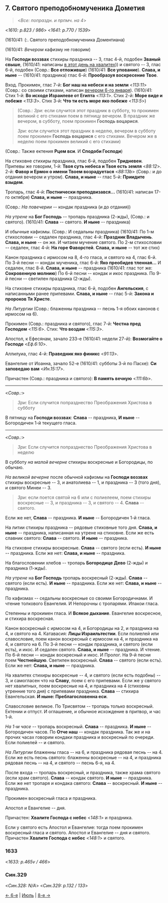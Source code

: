 ## 7. Святого преподобномученика Дометия

> <*Все: попраздн. и прпмч. на 4*>

<*1610: p.823 / 986*>
<*1641: p.770 / 1539*>

(1610/41: (:. Святого преподобномученика Доментиана)

(1610/41: *Вечером* кафизму не говорим)

На **Господи воззвах** стихиры праздника -- 3, глас 4-й, подобен **Званый свыше**,
(1610/41: написаны [в этот день на хвалитех](08_06_SAB.ru.md)))
и святого -- 3, глас 6-й, подобен (Совр.: **Все отложивше**) (1610/41: **Все упование**).
**Слава, и ныне** -- (1610/41: праздника) глас 6-й: **Прообразуя воскресение Твое**.

Вход. Прокимен, глас 7-й: **Бог наш на небеси и на земли** <*113:11*>
(Совр.: со своими стихами, написан [вечером 6-го января](../01_january/01_07_SAB.ru.md)).
(1610/41: Стих 1-й: **Во исходе Израилеве от Египта** <*113:1*>.
Стих 2-й: **Море виде и побеже** <*113:3*>.
Стих 3-й: **Что ти есть море яко побеже** <*113:5*>)

> (Совр.: *Зри:* если случится этот праздник в субботу, то прокимен великий с его стихами 
> поем в пятницу вечером. В праздник же вечером, в субботу, 
> поем прокимен **Господь воцарися**. 
>  
> *Зри:* если случится этот праздник в неделю, вечером в субботу поем прокимен 
> **Господь воцарися** с его стихами. Вечером же в неделю поем прокимен великий 
> с его стихами)

(Совр.: Также ектения **Рцем вси**. И **Сподоби Господи**) 

На стиховне стихиры праздника, глас 6-й, подобен **Тридневен**.
Припевы же говорим, 1-й: **Твоя суть небеса и Твоя есть земля** <*88:12*>.
2-й: **Фавор и Ермон о имени Твоем возрадуетася** <*88:13b*> (Совр.: и до отдания вечером и утром).
**Слава, и ныне** -- глас 5-й: **Приидите взыдем**.

Тропарь, глас 4-й: **Постнически преподвизався...** (1610/41: написан 17-го октября)
**Слава, и ныне** -- праздника.

(Совр.: *На повечерии* -- кондак праздника (и до отдания))

*На утрене* на **Бог Господь** -- тропарь праздника (2-жды), (Совр.: и святого).
(1610/41: **Слава** -- святого. **И ныне** -- праздника)

И обычные кафизмы.
(Совр.: И седальны праздника)
(1610/41: По 1-м стихословии -- седален праздника, глас 4-й: **Праздник Владычень**.
**Слава, и ныне** -- он же. И читаем мучение святого. 
По 2-м стихословии -- седален, глас 4-й: **На горе Фаворстей**. 
**Слава, и ныне** -- тот же стих)

Канон праздника с ирмосом на 8, 4-го гласа, и святого на 4, глас 6-й. 
По 3-й песни -- кондак мученика, глас 6-й: **Яко преобидев тленная...** 
И седален, глас 8-й. **Слава, и ныне** -- праздника (1610/41: глас тот же: **Сокровенную молнию**) 
По 6-й песни -- кондак и икос праздника. 
По 9-й песни -- светилен праздника (2-жды). 

На стиховне стихиры праздника, глас 6-й, подобен **Ангельския**, с написанными ранее припевами.
**Слава, и ныне** -- глас 5-й: **Закона и пророков Тя Христе**.

*На Литургии* (Совр.: блаженны праздника -- песнь 1-я обоих канонов с ирмосом на 6).

Прокимен (Совр.: праздника и святого), глас 7-й: **Честна пред Господем** <*115:6*>. 
Стих: **Что воздам** <*115:3*>.  

Апостол, к Ефесянам, зачало 233-е (1610/41: недели 27-й): 
**Возмогайте о Господе** <*Еф.6:10*>. 

Аллилуиа, глас 4-й: **Праведник яко финикс** <*91:13*>.

Евангелие от Иоанна, зачало 52-е (1610/41: субботы 3-й по Пасхе): 
**Си заповедаю вам** <*Ин.15:17*>.

Причастен (Совр.: праздника и святого): **В память вечную** <*111:6b*>.

---

<*Совр.:*>

> *Зри:* Если случится попразднество Преображения Христова в субботу

В пятницу на **Господи воззвах**: **Слава** -- праздника, 
**И ныне** -- Богородичен 1-й текущего гласа.

---

<*Совр.:*>

> *Зри:* Если случится попразднество Преображения Христова в неделю

В субботу *на малой вечерне* стихиры воскресные и Богородицы, по обычаю. 

*На великой вечерне* после обычной кафизмы на **Господи воззвах** стихиры 
воскресные -- 3, и анатолиева -- 1, и праздника -- 3 (того дня), и святого Минеи -- 3. 

> *Зри:* если поется святой на 6 или с полиелеем, поем стихиры воскресные -- 3, 
> и праздника -- 3, и святого -- 4. **Слава** -- святого.

Если же нет, **Слава** -- праздника. **И ныне** -- Богородичен 1-й гласа.

На литии стихиры праздника -- рядовые стиховные того дня. 
**Слава, и ныне** -- праздника, написанная на утрене на стиховне.
Если же есть славник святого: **Слава** -- святого. **И ныне** -- праздника.

На стиховне стихиры воскресные. **Слава** -- святого (если есть). **И ныне** -- праздника.
Если же нет: **Слава, и ныне** -- праздника.

На благословении хлебов -- тропарь **Богородице Дево** (2-жды) и праздника (1-жды). 

*На утрене* на **Бог Господь** тропарь воскресный (2-жды). **Слава** -- святого (если есть). 
**И ныне** -- праздника. Если же нет: **Слава, и ныне** -- праздника. 

По кафизмах -- седальны воскресные со своими Богородичнами. И чтение толкового Евангелия. 
И Непорочны с тропарями. Ипакои гласа. 

Степенны и прокимен гласа. И **Всякое дыхание**. Евангелие воскресное, 
и стихира воскресная.

Канон воскресный с ирмосом на 4, и Богородицы на 2, и праздника на 4, и святого на 4. 
Катавасия: **Лицы Израильтестии**. 
Если полиелей или славословие, поем канон воскресный с ирмосом на 4, и праздника на 4, 
и святого на 6.
По 3-й песни -- кондак праздника, и святого (если есть), и икос. 
И седален святого. **Слава, и ныне** -- праздника. И чтение. 
По 6-й песни -- кондак воскресный и икос. И Пролог. 
На 9-й песни поем **Честнейшую**. 
Светилен воскресный. **Слава** -- святого (если есть). 
Если же нет: **Слава, и ныне** -- праздника.

На хвалитех стихиры воскресные -- 4, и святого (если есть подобны) -- 3, 
и самогласен что на **Славу**, поем с его припевами. Если же у святого нет хвалитных, 
поем воскресные на 4, и праздника на 4 (стиховны утренние того дня) с припевами 
праздника. **Слава** -- стихира Евангельская. **И ныне: Преблагословенна еси**. 

Славословие великое. По Трисвятом -- тропарь только воскресный. 
Ектении и отпуст. И оглашение, и обычное исхождение в притвор, и час 1-й. 

*На 1-м часе* -- тропарь воскресный. **Слава** -- праздника. **И ныне** -- Богородичен часов.
По **Отче наш** -- кондак праздника. Так же и на прочих часах говорим кондаки 
праздника и воскресный по очереди. Если полиелей -- и святого. 

*На Литургии* блаженны гласа -- на 6, и праздника рядовая песнь -- на 4. 
Если же есть песнь святого: блаженны воскресные -- на 4, и праздника рядовая песнь -- на 4, 
и святого -- песнь 6-я, на 4.

После входа -- тропарь воскресный, и праздника, также храма святого (если храм святого). 
**Слава** -- кондак святого. **И ныне** -- праздника. 
Если же нет тропаря и кондака святого: **Слава** -- воскресный. **И ныне** -- праздника.

Прокимен воскресный гласа и праздника.

Апостол и Евангелие -- дня.

Причастен: **Хвалите Господа с небес** <*148:1*> и праздника.

Если у святого есть Апостол и Евангелие: тогда поем прокимен воскресный гласа и святого. 
Апостол и Евангелие -- дня и святого. Причастен **Хвалите Господа с небес** <*148:1*> 
и святого.

### 1633

<*1633: p.465v / 466*>


### Син.329

<*Син.328: N/A*>
<*Син.329: p.132 / 133*>

[← 6-е](08_06_SAB.ru.md) | [Июль](README.md#7-й) | [8-е →](08_08_SAB.ru.md)
